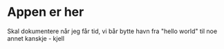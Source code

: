 # Appen er her

Skal dokumentere når jeg får tid, vi bår bytte havn fra "hello world" til noe annet kanskje  - kjell